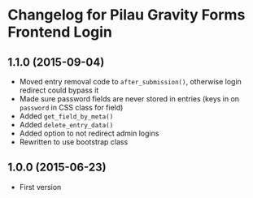 # Changelog for Pilau Gravity Forms Frontend Login

## 1.1.0 (2015-09-04)
* Moved entry removal code to `after_submission()`, otherwise login redirect could bypass it
* Made sure password fields are never stored in entries (keys in on `password` in CSS class for field)
* Added `get_field_by_meta()`
* Added `delete_entry_data()`
* Added option to not redirect admin logins
* Rewritten to use bootstrap class

## 1.0.0 (2015-06-23)
* First version

